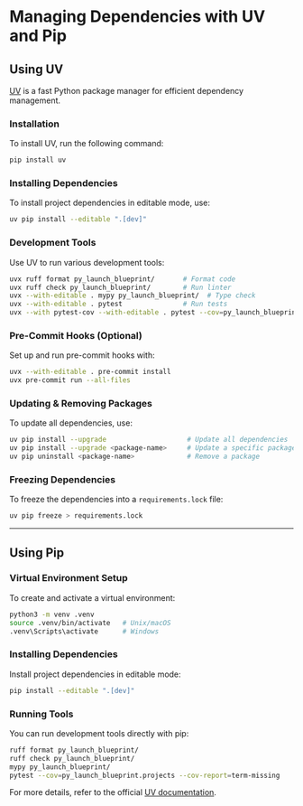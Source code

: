 # Managing Dependencies with UV and Pip

## Using UV
[UV](https://github.com/astral-sh/uv) is a fast Python package manager for efficient dependency management.

### Installation
To install UV, run the following command:

```sh
pip install uv
```

### Installing Dependencies
To install project dependencies in editable mode, use:

```sh
uv pip install --editable ".[dev]"
```

### Development Tools
Use UV to run various development tools:

```sh
uvx ruff format py_launch_blueprint/       # Format code  
uvx ruff check py_launch_blueprint/        # Run linter  
uvx --with-editable . mypy py_launch_blueprint/  # Type check  
uvx --with-editable . pytest               # Run tests  
uvx --with pytest-cov --with-editable . pytest --cov=py_launch_blueprint.projects --cov-report=term-missing  # Test coverage  
```

### Pre-Commit Hooks (Optional)
Set up and run pre-commit hooks with:

```sh
uvx --with-editable . pre-commit install  
uvx pre-commit run --all-files  
```

### Updating & Removing Packages
To update all dependencies, use:

```sh
uv pip install --upgrade                    # Update all dependencies  
uv pip install --upgrade <package-name>     # Update a specific package  
uv pip uninstall <package-name>             # Remove a package  
```

### Freezing Dependencies
To freeze the dependencies into a `requirements.lock` file:

```sh
uv pip freeze > requirements.lock
```

---

## Using Pip

### Virtual Environment Setup
To create and activate a virtual environment:

```sh
python3 -m venv .venv  
source .venv/bin/activate   # Unix/macOS  
.venv\Scripts\activate      # Windows  
```

### Installing Dependencies
Install project dependencies in editable mode:

```sh
pip install --editable ".[dev]"
```

### Running Tools
You can run development tools directly with pip:

```sh
ruff format py_launch_blueprint/  
ruff check py_launch_blueprint/  
mypy py_launch_blueprint/  
pytest --cov=py_launch_blueprint.projects --cov-report=term-missing  
```


For more details, refer to the official [UV documentation](https://github.com/astral-sh/uv).

